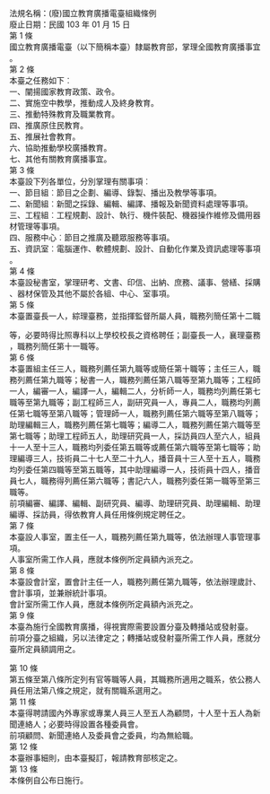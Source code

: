 法規名稱：(廢)國立教育廣播電臺組織條例  
廢止日期：民國 103 年 01 月 15 日  
第 1 條  
國立教育廣播電臺（以下簡稱本臺）隸屬教育部，掌理全國教育廣播事宜  
。  
第 2 條  
本臺之任務如下︰  
一、闡揚國家教育政策、政令。  
二、實施空中教學，推動成人及終身教育。  
三、推動特殊教育及職業教育。  
四、推廣原住民教育。  
五、推展社會教育。  
六、協助推動學校廣播教育。  
七、其他有關教育廣播事宜。  
第 3 條  
本臺設下列各單位，分別掌理有關事項︰  
一、節目組︰節目之企劃、編導、錄製、播出及教學等事項。  
二、新聞組︰新聞之採錄、編輯、編譯、播報及新聞資料處理等事項。  
三、工程組︰工程規劃、設計、執行、機件裝配、機器操作維修及備用器  
材管理等事項。  
四、服務中心︰節目之推廣及聽眾服務等事項。  
五、資訊室︰電腦運作、軟體規劃、設計、自動化作業及資訊處理等事項  
。  
第 4 條  
本臺設秘書室，掌理研考、文書、印信、出納、庶務、議事、營繕、採購  
、器材保管及其他不屬於各組、中心、室事項。  
第 5 條  
本臺置臺長一人，綜理臺務，並指揮監督所屬人員，職務列簡任第十二職  


等，必要時得比照專科以上學校校長之資格聘任；副臺長一人，襄理臺務  
，職務列簡任第十一職等。  
第 6 條  
本臺置組主任三人，職務列薦任第九職等或簡任第十職等；主任三人，職  
務列薦任第九職等；秘書一人，職務列薦任第八職等至第九職等；工程師  
一人，編審一人，編譯一人，編輯二人，分析師一人，職務均列薦任第七  
職等至第九職等；副工程師三人，副研究員一人，專員二人，職務均列薦  
任第七職等至第八職等；管理師一人，職務列薦任第六職等至第八職等；  
助理編輯三人，職務列薦任第七職等；編導二人，職務列薦任第六職等至  
第七職等；助理工程師五人，助理研究員一人，採訪員四人至六人，組員  
十一人至十三人，職務均列委任第五職等或薦任第六職等至第七職等；助  
理編導三人，技術員二十七人至二十九人，播音員十三人至十五人，職務  
均列委任第四職等至第五職等，其中助理編導一人，技術員十四人，播音  
員七人，職務得列薦任第六職等；書記六人，職務列委任第一職等至第三  
職等。  
前項編審、編譯、編輯、副研究員、編導、助理研究員、助理編輯、助理  
編導、採訪員，得依教育人員任用條例規定聘任之。  
第 7 條  
本臺設人事室，置主任一人，職務列薦任第九職等，依法辦理人事管理事  
項。  
人事室所需工作人員，應就本條例所定員額內派充之。  
第 8 條  
本臺設會計室，置會計主任一人，職務列薦任第九職等，依法辦理歲計、  
會計事項，並兼辦統計事項。  
會計室所需工作人員，應就本條例所定員額內派充之。  
第 9 條  
本臺為施行全國教育廣播，得視實際需要設置分臺及轉播站或發射臺。  
前項分臺之組織，另以法律定之；轉播站或發射臺所需工作人員，應就分  
臺所定員額調用之。  


第 10 條  
第五條至第八條所定列有官等職等人員，其職務所適用之職系，依公務人  
員任用法第八條之規定，就有關職系選用之。  
第 11 條  
本臺得聘請國內外專家或專業人員三人至五人為顧問，十人至十五人為新  
聞連絡人；必要時得設置各種委員會。  
前項顧問、新聞連絡人及委員會之委員，均為無給職。  
第 12 條  
本臺辦事細則，由本臺擬訂，報請教育部核定之。  
第 13 條  
本條例自公布日施行。  


